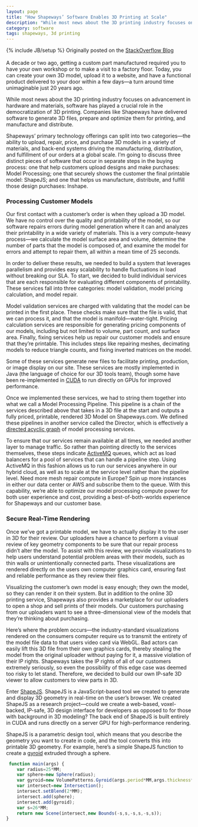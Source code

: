 ```yaml
---
layout: page
title: "How Shapeways’ Software Enables 3D Printing at Scale"
description: "While most news about the 3D printing industry focuses on advancement in hardware and materials, software has played a crucial role in the democratization of 3D printing. Companies like Shapeways have delivered software to generate 3D files, prepare and optimize them for printing, and manufacture and distribute."
category: software
tags: shapeways, 3d printing
---
```

{% include JB/setup %}
Originally posted on the [StackOverflow Blog](https://stackoverflow.blog/2020/02/06/how-shapeways-software-enables-3d-printing-at-scale/)
<br><br/>
A decade or two ago, getting a custom part manufactured required you to have your own workshop or to make a visit to a factory floor. Today, you can create your own 3D model, upload it to a website, and have a functional product delivered to your door within a few days—a turn around time unimaginable just 20 years ago.

While most news about the 3D printing industry focuses on advancement in hardware and materials, software has played a crucial role in the democratization of 3D printing. Companies like Shapeways have delivered software to generate 3D files, prepare and optimize them for printing, and manufacture and distribute.

Shapeways’ primary technology offerings can split into two categories—the ability to upload, repair, price, and purchase 3D models in a variety of materials, and back-end systems driving the manufacturing, distribution, and fulfillment of our orders at a global scale. I’m going to discuss three distinct pieces of software that occur in separate steps in the buying process: one that help customers upload designs and make purchases: Model Processing; one that securely shows the customer the final printable model: ShapeJS; and one that helps us manufacture, distribute, and fulfill those design purchases: Inshape. 


### Processing Customer Models

Our first contact with a customer’s order is when they upload a 3D model. We have no control over the quality and printability of the model, so our software repairs errors during model generation where it can and analyzes their printability in a wide variety of materials. This is a very compute-heavy process—we calculate the model surface area and volume, determine the number of parts that the model is composed of, and examine the model for errors and attempt to repair them, all within a mean time of 25 seconds. 

In order to deliver these results, we needed to build a system that leverages parallelism and provides easy scalability to handle fluctuations in load without breaking our SLA. To start, we decided to build individual services that are each responsible for evaluating different components of printability. These services fall into three categories: model validation, model pricing calculation, and model repair. 

Model validation services are charged with validating that the model can be printed in the first place. These checks make sure that the file is valid, that we can process it, and that the model is manifold—water-tight. Pricing calculation services are responsible for generating pricing components of our models, including but not limited to volume, part count, and surface area. Finally, fixing services help us repair our customer models and ensure that they’re printable. This includes steps like repairing meshes, decimating models to reduce triangle counts, and fixing inverted matrices on the model.

Some of these services generate new files to facilitate printing, production, or image display on our site. These services are mostly implemented in Java (the language of choice for our 3D tools team), though some have been re-implemented in [CUDA](https://en.wikipedia.org/wiki/CUDA) to run directly on GPUs for improved performance.

Once we implemented these services, we had to string them together into what we call a Model Processing Pipeline. This pipeline is a chain of the services described above that takes in a 3D file at the start and outputs a fully priced, printable, rendered 3D Model on Shapeways.com. We defined these pipelines in another service called the Director, which is effectively a [directed acyclic graph](https://en.wikipedia.org/wiki/Directed_acyclic_graph) of model processing services. 

To ensure that our services remain available at all times, we needed another layer to manage traffic. So rather than pointing directly to the services themselves, these steps indicate [ActiveMQ](https://activemq.apache.org/) queues, which act as load balancers for a pool of services that can handle a pipeline step. Using ActiveMQ in this fashion allows us to run our services anywhere in our hybrid cloud, as well as to scale at the service level rather than the pipeline level. Need more mesh repair compute in Europe? Spin up more instances in either our data center or AWS and subscribe them to the queue. With this capability, we’re able to optimize our model processing compute power for both user experience and cost, providing a best-of-both-worlds experience for Shapeways and our customer base.

### Secure Real-Time Rendering

Once we’ve got a printable model, we have to actually display it to the user in 3D for their review. Our uploaders have a chance to perform a visual review of key geometry components to be sure that our repair process didn’t alter the model. To assist with this review, we provide visualizations to help users understand potential problem areas with their models, such as thin walls or unintentionally connected parts. These visualizations are rendered directly on the users own computer graphics card, ensuring fast and reliable performance as they review their files. 

Visualizing the customer’s own model is easy enough; they own the model, so they can render it on their system. But in addition to the online 3D printing service, Shapeways also provides a marketplace for our uploaders to open a shop and sell prints of their models. Our customers purchasing from our uploaders want to see a three-dimensional view of the models that they’re thinking about purchasing. 

Here’s where the problem occurs—the industry-standard visualizations rendered on the consumers computer require us to transmit the entirety of the model file data to that users video card via WebGL. Bad actors can easily lift this 3D file from their own graphics cards, thereby stealing the model from the original uploader without paying for it, a massive violation of their IP rights. Shapeways takes the IP rights of all of our customers extremely seriously, so even the possibility of this edge case was deemed too risky to let stand. Therefore, we decided to build our own IP-safe 3D viewer to allow customers to view parts in 3D. 

Enter [ShapeJS](https://shapejs.shapeways.com/v2/examples). ShapeJS is a JavaScript-based tool we created to generate and display 3D geometry in real-time on the user’s browser. We created ShapeJS as a research project—could we create a web-based, voxel-backed, IP-safe, 3D design interface for developers as opposed to for those with background in 3D modeling? The back end of ShapeJS is built entirely in CUDA and runs directly on a server GPU for high-performance rendering.

ShapeJS is a parametric design tool, which means that you describe the geometry you want to create in code, and the tool converts this into printable 3D geometry. For example, here’s a simple ShapeJS function to create a [gyroid](https://en.wikipedia.org/wiki/Gyroid) extruded through a sphere. 

```javascript
 function main(args) {
    var radius=25*MM;
    var sphere=new Sphere(radius);
    var gyroid=new VolumePatterns.Gyroid(args.period*MM,args.thickness*MM);
    var intersect=new Intersection();
    intersect.setBlend(2*MM);
    intersect.add(sphere);
    intersect.add(gyroid);
    var s=26*MM;
    return new Scene(intersect,new Bounds(-s,s,-s,s,-s,s));
}
```

